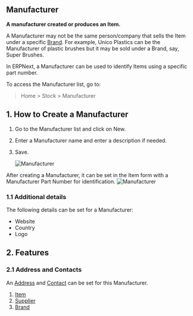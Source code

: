 ## Manufacturer

**A manufacturer created or produces an Item.**

A Manufacturer may not be the same person/company that sells the Item under a specific [Brand](https://docs.erpnext.com/docs/v13/user/manual/en/selling/brand). For example, Unico Plastics can be the Manufacturer of plastic brushes but it may be sold under a Brand, say, Super Brushes.

In ERPNext, a Manufacturer can be used to identify Items using a specific part number.

To access the Manufacturer list, go to:

> Home > Stock > Manufacturer

## 1\. How to Create a Manufacturer

1.  Go to the Manufacturer list and click on New.
2.  Enter a Manufacturer name and enter a description if needed.
3.  Save.
    
    ![Manufacturer](https://docs.erpnext.com/files/manufacturer.png)
    

After creating a Manufacturer, it can be set in the Item form with a Manufacturer Part Number for identification. ![Manufacturer](https://docs.erpnext.com/files/manufacturer-part.png)

### 1.1 Additional details

The following details can be set for a Manufacturer:

*   Website
*   Country
*   Logo

## 2\. Features

### 2.1 Address and Contacts

An [Address](https://docs.erpnext.com/docs/v13/user/manual/en/CRM/address) and [Contact](https://docs.erpnext.com/docs/v13/user/manual/en/CRM/contact) can be set for this Manufacturer.

1.  [Item](https://docs.erpnext.com/docs/v13/user/manual/en/stock/item)
2.  [Supplier](https://docs.erpnext.com/docs/v13/user/manual/en/buying/supplier)
3.  [Brand](https://docs.erpnext.com/docs/v13/user/manual/en/selling/brand)